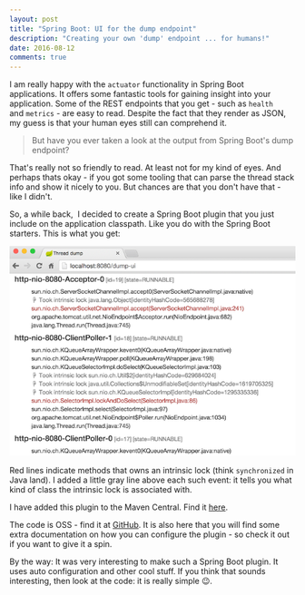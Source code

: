 ```yaml
---
layout: post
title: "Spring Boot: UI for the dump endpoint"
description: "Creating your own 'dump' endpoint ... for humans!"
date: 2016-08-12
comments: true
---
```


I am really happy with the `actuator` functionality in Spring Boot applications. It offers some fantastic tools for gaining insight into your application. Some of the REST endpoints that you get - such as `health` and `metrics` - are easy to read. Despite the fact that they render as JSON, my guess is that your human eyes still can comprehend it.

<blockquote class="blockquote">But have you ever taken a look at the output from Spring Boot's dump endpoint?</blockquote>
That's really not so friendly to read. At least not for my kind of eyes. And perhaps thats okay - if you got some tooling that can parse the thread stack info and show it nicely to you. But chances are that you don't have that - like I didn't.

So, a while back,  I decided to create a Spring Boot plugin that you just include on the application classpath. Like you do with the Spring Boot starters. This is what you get:

<img src="/img/2016-08-12-dump-ui.png" class="w-100 pl-2 pr-2" />

Red lines indicate methods that owns an intrinsic lock (think `synchronized` in Java land). I added a little gray line above each such event: it tells you what kind of class the intrinsic lock is associated with.

I have added this plugin to the Maven Central. Find it <a href="http://mvnrepository.com/artifact/com.moelholm.tools/actuator-ui-dump" target="_blank">here</a>.

The code is OSS - find it at <a href="https://github.com/nickymoelholm/tools/tree/master/actuator-ui-dump" target="_blank">GitHub</a>. It is also here that you will find some extra documentation on how you can configure the plugin - so check it out if you want to give it a spin.

By the way: It was very interesting to make such a Spring Boot plugin. It uses auto configuration and other cool stuff. If you think that sounds interesting, then look at the code: it is really simple 😉.
